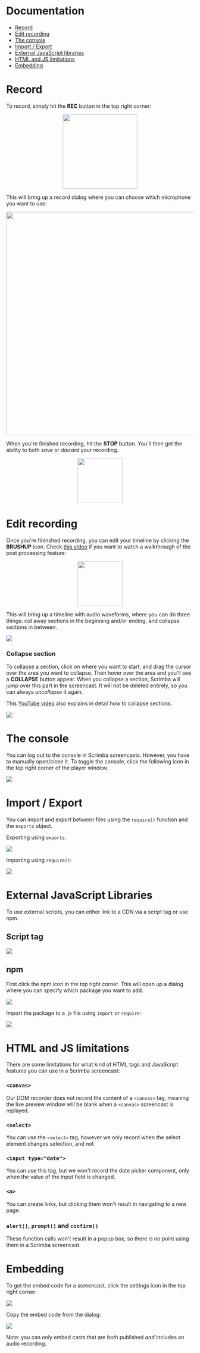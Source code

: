 # Documentation

- [Record](#record)
- [Edit recording](#edit-recording)
- [The console](#the-console)
- [Import / Export](#import--export)
- [External JavaScript libraries](#external-javascript-libraries)
- [HTML and JS limitations](#html-and-js-limitations)
- [Embedding](#embedding)

# Record

To record, simply hit the **REC** button in the top right corner:

<p align="center">
<img width="200" src="https://github.com/scrimba/community/blob/master/img/record-button.png">
</p>

This will bring up a record dialog where you can choose which microphone you want to use:

<p align="center">
<img width="600" src="https://github.com/scrimba/community/blob/master/img/record-dialog.png">
</p>

When you're finished recording, hit the **STOP** button. You'll then get the ability to both *save* or *discard* your recording.

<p align="center">
<img width="120" src="https://github.com/scrimba/community/blob/master/img/finish-recording.png">
</p>

# Edit recording

Once you're fininshed recording, you can edit your timeline by clicking the **BRUSHUP** icon. Check [this video](https://www.youtube.com/watch?v=-2sSBJusQfc) if you want to watch a walkthrough of the post processing feature:

<p align="center">
<img width="120" src="https://github.com/scrimba/community/blob/master/img/brushup-button.png">
</p>

This will bring up a timeline with audio waveforms, where you can do three things: cut away sections in the beginning and/or ending, and collapse sections in between.

![](https://github.com/scrimba/community/blob/master/img/audio-waveforms.png)

### Collapse section

To collapse a section, click on where you want to start, and drag the cursor over the area you want to collapse. Then hover over the area and you'll see a **COLLAPSE** button appear. When you collapse a section, Scrimba will jump over this part in the screencast. It will not be deleted entirely, so you can always *uncollapse* it again.

This [YouTube video](https://youtu.be/fsKJZvwvbHM) also explains in detail how to collapse sections.

![](https://github.com/scrimba/community/blob/master/img/collapse.png)

# The console

You can log out to the console in Scrimba screencasts. However, you have to manually open/close it. To toggle the console, click the following icon in the top right corner of the player window.

![](https://github.com/scrimba/community/blob/master/img/console.png)


# Import / Export

You can import and export between files using the `require()` function and the `exports` object.

Exporting using `exports`:

![](https://github.com/scrimba/community/blob/master/img/exports.png)

Importing using `require()`:

![](https://github.com/scrimba/community/blob/master/img/require.png)



# External JavaScript Libraries

To use external scripts, you can either link to a CDN via a script tag or use npm.

## Script tag

![](https://github.com/scrimba/community/blob/master/img/scripts.png)

## npm

First click the npm icon in the top right corner. This will open up a dialog where you can specify which package you want to add.

![](https://github.com/scrimba/community/blob/master/img/npm.png)

Import the package to a .js file using `import` or `require`:

![](https://github.com/scrimba/community/blob/master/img/npm-import.png)


# HTML and JS limitations

There are some limitations for what kind of HTML tags and JavaScript features you can use in a Scrimba screencast:

### `<canvas>`
Our DOM recorder does not record the content of a `<canvas>` tag, meaning the live preview window will be blank when a `<canvas>` screencast is replayed.

### `<select>`
You can use the `<select>` tag, however we only record when the select element changes selection, and not 

### `<input type="date">`
You can use this tag, but we won't record the date picker component, only when the value of the input field is changed.

### `<a>` 
You can create links, but clicking them won't result in navigating to a new page.
 
### `alert()`, `prompt()` and `confirm()`
These function calls won't result in a popup box, so there is no point using them in a Scrimba screencast.

# Embedding

To get the embed code for a screencast, click the settings icon in the top right corner:

![](https://github.com/scrimba/community/blob/master/img/settings.png)

Copy the embed code from the dialog:

![](https://github.com/scrimba/community/blob/master/img/embed.png)

Note: you can only embed casts that are both published *and* includes an audio recording.

